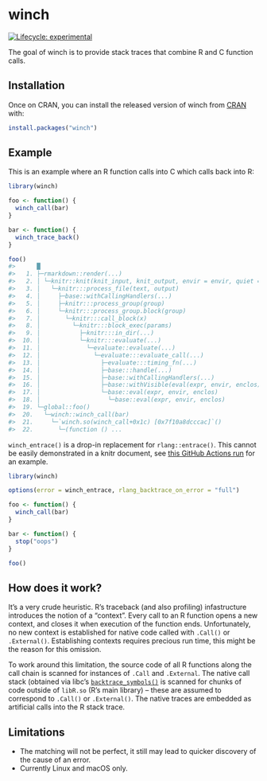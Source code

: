 
<!-- README.md is generated from README.Rmd. Please edit that file -->

# winch

<!-- badges: start -->

[![Lifecycle:
experimental](https://img.shields.io/badge/lifecycle-experimental-orange.svg)](https://www.tidyverse.org/lifecycle/#experimental)
<!-- badges: end -->

The goal of winch is to provide stack traces that combine R and C
function calls.

## Installation

Once on CRAN, you can install the released version of winch from
[CRAN](https://CRAN.R-project.org) with:

``` r
install.packages("winch")
```

## Example

This is an example where an R function calls into C which calls back
into R:

``` r
library(winch)

foo <- function() {
  winch_call(bar)
}

bar <- function() {
  winch_trace_back()
}

foo()
#>      █
#>   1. ├─rmarkdown::render(...)
#>   2. │ └─knitr::knit(knit_input, knit_output, envir = envir, quiet = quiet)
#>   3. │   └─knitr:::process_file(text, output)
#>   4. │     ├─base::withCallingHandlers(...)
#>   5. │     ├─knitr:::process_group(group)
#>   6. │     └─knitr:::process_group.block(group)
#>   7. │       └─knitr:::call_block(x)
#>   8. │         └─knitr:::block_exec(params)
#>   9. │           ├─knitr:::in_dir(...)
#>  10. │           └─knitr:::evaluate(...)
#>  11. │             └─evaluate::evaluate(...)
#>  12. │               └─evaluate:::evaluate_call(...)
#>  13. │                 ├─evaluate:::timing_fn(...)
#>  14. │                 ├─base:::handle(...)
#>  15. │                 ├─base::withCallingHandlers(...)
#>  16. │                 ├─base::withVisible(eval(expr, envir, enclos))
#>  17. │                 └─base::eval(expr, envir, enclos)
#>  18. │                   └─base::eval(expr, envir, enclos)
#>  19. └─global::foo()
#>  20.   └─winch::winch_call(bar)
#>  21.     └─`winch.so(winch_call+0x1c) [0x7f10a8dcccac]`()
#>  22.       └─(function () ...
```

`winch_entrace()` is a drop-in replacement for `rlang::entrace()`. This
cannot be easily demonstrated in a knitr document, see [this GitHub
Actions
run](https://github.com/r-prof/winch/runs/895443204?check_suite_focus=true#step:11:53)
for an example.

``` r
library(winch)

options(error = winch_entrace, rlang_backtrace_on_error = "full")

foo <- function() {
  winch_call(bar)
}

bar <- function() {
  stop("oops")
}

foo()
```

## How does it work?

It’s a very crude heuristic. R’s traceback (and also profiling)
infastructure introduces the notion of a “context”. Every call to an R
function opens a new context, and closes it when execution of the
function ends. Unfortunately, no new context is established for native
code called with `.Call()` or `.External()`. Establishing contexts
requires precious run time, this might be the reason for this omission.

To work around this limitation, the source code of all R functions along
the call chain is scanned for instances of `.Call` and `.External`. The
native call stack (obtained via libc’s
[`backtrace_symbols()`](https://www.gnu.org/software/libc/manual/html_node/Backtraces.html)
is scanned for chunks of code outside of `libR.so` (R’s main library) –
these are assumed to correspond to `.Call()` or `.External()`. The
native traces are embedded as artificial calls into the R stack trace.

## Limitations

  - The matching will not be perfect, it still may lead to quicker
    discovery of the cause of an error.
  - Currently Linux and macOS only.
